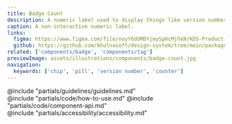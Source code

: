 ```yaml
---
title: Badge Count
description: A numeric label used to display things like version number or collection enumerations.
caption: A non-interactive numeric label.
links:
  figma: https://www.figma.com/file/noyY6dUMDYjmySpHcMjhkN/KDS-Product---Components?node-id=2340%3A20946&t=XC8SUxxJOFHgqYzK-1
  github: https://github.com/khulnasoft/design-system/tree/main/packages/components/src/components/kds/badge-count
related: ['components/badge', 'components/tag']
previewImage: assets/illustrations/components/badge-count.jpg
navigation:
  keywords: ['chip', 'pill', 'version number', 'counter']
---
```


<section data-tab="Guidelines">
  @include "partials/guidelines/guidelines.md"
</section>

<section data-tab="Code">
  @include "partials/code/how-to-use.md"
  @include "partials/code/component-api.md"
</section>

<section data-tab="Accessibility">
  @include "partials/accessibility/accessibility.md"
</section>
